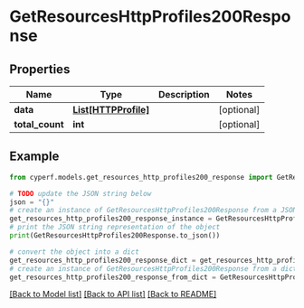 # GetResourcesHttpProfiles200Response


## Properties

Name | Type | Description | Notes
------------ | ------------- | ------------- | -------------
**data** | [**List[HTTPProfile]**](HTTPProfile.md) |  | [optional] 
**total_count** | **int** |  | [optional] 

## Example

```python
from cyperf.models.get_resources_http_profiles200_response import GetResourcesHttpProfiles200Response

# TODO update the JSON string below
json = "{}"
# create an instance of GetResourcesHttpProfiles200Response from a JSON string
get_resources_http_profiles200_response_instance = GetResourcesHttpProfiles200Response.from_json(json)
# print the JSON string representation of the object
print(GetResourcesHttpProfiles200Response.to_json())

# convert the object into a dict
get_resources_http_profiles200_response_dict = get_resources_http_profiles200_response_instance.to_dict()
# create an instance of GetResourcesHttpProfiles200Response from a dict
get_resources_http_profiles200_response_from_dict = GetResourcesHttpProfiles200Response.from_dict(get_resources_http_profiles200_response_dict)
```
[[Back to Model list]](../README.md#documentation-for-models) [[Back to API list]](../README.md#documentation-for-api-endpoints) [[Back to README]](../README.md)


